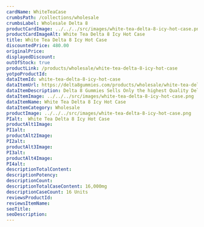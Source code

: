 ```yaml
---
cardName: WhiteTeaCase
crumbsPath: /collections/wholesale
crumbsLabel: Wholesale Delta 8
productCardImage: ../../../src/images/white-tea-delta-8-icy-hot-case.png
productCardImageAlt: White Tea Delta 8 Icy Hot Case 
title: White Tea Delta 8 Icy Hot Case 
discountedPrice: 480.00
originalPrice:
displayedDiscount:
outOfStock: true
productLink: /products/wholesale/white-tea-delta-8-icy-hot-case
yotpoProductId: 
dataItemId: white-tea-delta-8-icy-hot-case
dataItemUrl: https://delta8gummies.com/products/wholesale/white-tea-delta-8-icy-hot-case
dataItemDescription: Delta 8 Gummies Sells Only the highest Quality Delta 8 THC 200mg Pouches Fully Formulated from Hemp. These products are 2018 Federal Farm Bill Legal.
dataItemImage: ../../../src/images/white-tea-delta-8-icy-hot-case.png
dataItemName: White Tea Delta 8 Icy Hot Case 
dataItemCategory: Wholesale
productImage: ../../../src/images/white-tea-delta-8-icy-hot-case.png
PIalt:  White Tea Delta 8 Icy Hot Case 
productAlt1Image: 
PI1alt: 
productAlt2Image: 
PI2alt: 
productAlt3Image: 
PI3alt: 
productAlt4Image: 
PI4alt: 
descriptionTotalContent: 
descriptionPotency: 
descriptionCount: 
descriptionTotalCaseContent: 16,000mg
descriptionCaseCount: 16 Units
reviewsProductId: 
reviewsItemName: 
seoTitle: 
seoDescription:
---
```

